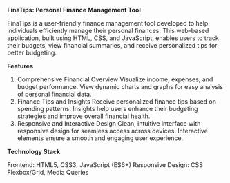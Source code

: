 **FinaTips: Personal Finance Management Tool**

FinaTips is a user-friendly finance management tool developed to help individuals efficiently manage their personal finances. This web-based application, built using HTML, CSS, and JavaScript, enables users to track their budgets, view financial summaries, and receive personalized tips for better budgeting.

**Features**

1. Comprehensive Financial Overview
Visualize income, expenses, and budget performance.
View dynamic charts and graphs for easy analysis of personal financial data.
2. Finance Tips and Insights
Receive personalized finance tips based on spending patterns.
Insights help users enhance their budgeting strategies and improve overall financial health.
3. Responsive and Interactive Design
Clean, intuitive interface with responsive design for seamless access across devices.
Interactive elements ensure a smooth and engaging user experience.

**Technology Stack**

Frontend: HTML5, CSS3, JavaScript (ES6+)
Responsive Design: CSS Flexbox/Grid, Media Queries
